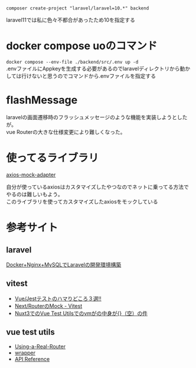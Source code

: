 # 
`composer create-project "laravel/laravel=10.*" backend`  

laravel11では私に色々不都合があったため10を指定する  

# docker compose uoのコマンド
`docker compose --env-file ./backend/src/.env up -d`  
.envファイルにAppkeyを生成する必要があるのでlaravelディレクトリから動かしては行けないと思うのでコマンドから.envファイルを指定する  

# flashMessage
laravelの画面遷移時のフラッシュメッセージのような機能を実装しようとしたが｡  
vue Routerの大きな仕様変更により難しくなった｡

# 使ってるライブラリ
[axios-mock-adapter](https://github.com/ctimmerm/axios-mock-adapter)

自分が使っているaxiosはカスタマイズしたやつなのでネットに乗ってる方法でやるのは難しいもよう｡  
このライブラリを使ってカスタマイズしたaxiosをモックしている

# 参考サイト

## laravel
[Docker+Nginx+MySQLでLaravelの開発環境構築](https://entreprogrammer.jp/laravel-nginx-docker/)

## vitest
* [Vue/Jestテストのハマりどころ３選!!](https://tech-blog.rakus.co.jp/entry/20200206/vue-js/jest/software-test)
* [Next/RouterのMock - Vitest](https://zenn.dev/renoa/articles/vitest-next-router-mock)
* [Nuxt3でのVue Test Utilsでのvmがの中身が{}（空）の件](https://zenn.dev/tmo_taka/articles/91e040c081046a)

## vue test utils
* [Using-a-Real-Router](https://test-utils.vuejs.org/guide/advanced/vue-router#Using-a-Real-Router)
* [wrapper](https://v1.test-utils.vuejs.org/ja/api/wrapper/)
* [API Reference](https://test-utils.vuejs.org/api/)
